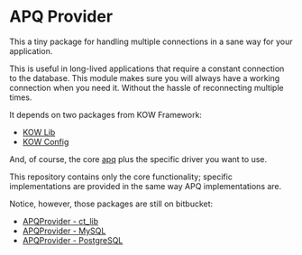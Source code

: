 # APQ Provider

This a tiny package for handling multiple connections in
a sane way for your application.

This is useful in long-lived applications that require
a constant connection to the database. This module makes
sure you will always have a working connection when you
need it. Without the hassle of reconnecting multiple times.


It depends on two packages from KOW Framework:

* [KOW Lib](https://bitbucket.org/kowframework/kowlib)
* [KOW Config](https://bitbucket.org/kowframework/kowconfig)

And, of course, the core [apq](https://github.com/ada-apq/apq) plus
the specific driver you want to use.


This repository contains only the core functionality; specific
implementations are provided in the same way APQ implementations
are.

Notice, however, those packages are still on bitbucket:


* [APQProvider - ct\_lib](https://bitbucket.org/kowframework/apqprovider-ct_lib)
* [APQProvider - MySQL](https://bitbucket.org/kowframework/apqprovider-mysql)
* [APQProvider - PostgreSQL](https://bitbucket.org/kowframework/apqprovider-postgresql)
